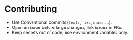 # Contributing

- Use Conventional Commits (`feat:`, `fix:`, `docs:` ...).
- Open an issue before large changes; link issues in PRs.
- Keep secrets out of code; use environment variables only.
